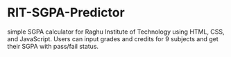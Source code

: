 # RIT-SGPA-Predictor
 simple SGPA calculator for Raghu Institute of Technology using HTML, CSS, and JavaScript. Users can input grades and credits for 9 subjects and get their SGPA with pass/fail status.
